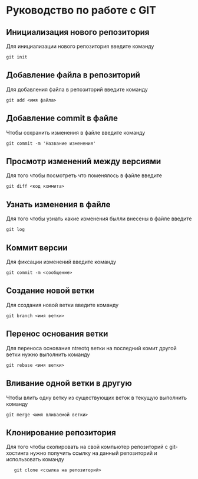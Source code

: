 # Руководство по работе с GIT

## Инициализация нового репозитория

Для инициализации нового репозитория введите команду 
```
git init
```
## Добавление файла в репозиторий

Для добавления файла в репозиторий введите команду
```
git add <имя файла>
```

## Добавление commit в файле

Чтобы сохранить изменения в файле введите команду
```
git commit -m 'Название изменения'
```

## Просмотр изменений между версиями

Для того чтобы посмотреть что поменялось в файле введите
```
git diff <код коммита>
```
## Узнать изменения в файле

Для того чтобы узнать какие изменения былли внесены в файле введите
```
git log
```

## Коммит версии

Для фиксации изменений введите команду
```
git commit -m <сообщение>
```

## Создание новой ветки

Для создания новой ветки введите команду 
```
git branch <имя ветки>
```

## Перенос основания ветки

Для переноса основания ntreotq ветки на последний комит другой ветки нужно выполнить команду
```
git rebase <имя ветки>
```

## Вливание одной ветки в другую

Чтобы влить одну ветку из существующих веток в текущую выполнить команду
```
git merge <имя вливаемой ветки>
```
## Клонирование репозитория

Для того чтобы скопировать на свой компьютер репозиторий с git-хостинга нужно получить ссылку на данный репозиторий и использовать команду 
```
   git clone <ссылка на репозиторий>
```
